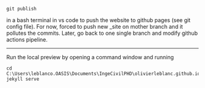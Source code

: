 ```
git publish
```
 in a bash terminal in vs code to push the website to github pages (see git config file).
For now, forced to push new _site on mother branch and it pollutes the commits. Later, go back to one single branch and modify github actions pipeline.

---

Run the local preview by opening a command window and running
```
cd C:\Users\leblanco.OASIS\Documents\IngeCivilPHD\olivierleblanc.github.io
jekyll serve
```
